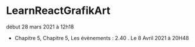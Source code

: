 # LearnReactGrafikArt
début 28 mars 2021 à 12h18

 - Chapitre 5, Chapitre 5, Les évènements : 2.40 . Le 8 Avril 2021 à 20H48